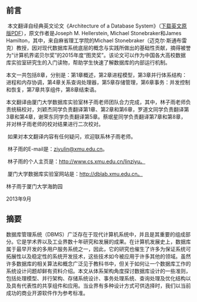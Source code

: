 ## 前言

​    本文翻译自经典英文论文《Architecture of a Database System》（[下载英文原版PDF](http://dblab.xmu.edu.cn/wp-content/uploads/old/files/fntdb07-architecture.pdf)），原文作者是Joseph M. Hellerstein, Michael Stonebraker和James Hamilton，其中，来自麻省理工学院的Michael Stonebraker（迈克尔·斯通布雷克）教授，因对现代数据库系统底层的概念与实践所做出的基础性贡献，摘得被誉为“计算机界诺贝尔奖”的2015年度“图灵奖”。该论文可以作为中国各大高校数据库实验室研究生的入门读物，帮助学生快速了解数据库的内部运行机制。

​    本文一共包括8章，分别是：第1章概述，第2章进程模型，第3章并行体系结构：进程和内存协调，第4章关系查询处理器，第5章存储管理，第6章事务：并发控制和恢复，第7章共享组件，第8章结束语。

​    本文翻译由厦门大学数据库实验室林子雨老师团队合力完成，其中，林子雨老师负责统稿校对，刘颖杰同学负责翻译第1章、第2章和第6章，罗道文同学负责翻译第3章和第4章，谢荣东同学负责翻译第5章。蔡珉星同学负责翻译第7章和第8章，并对林子雨老师的校对结果进行二次校对。

​    如果对本文翻译内容有任何疑问，欢迎联系林子雨老师。

​    林子雨的E-mail是：[ziyulin@xmu.edu.cn](mailto:ziyulin@xmu.edu.cn)。

​    林子雨的个人主页是：http://www.cs.xmu.edu.cn/linziyu。

​    厦门大学数据库实验室网站是：http://dblab.xmu.edu.cn。

林子雨于厦门大学海韵园

2013年9月

## 摘要

​    数据库管理系统（DBMS）广泛存在于现代计算机系统中，并且是其重要的组成部分。它是学术界以及工业界数十年研究和发展的成果。在计算机发展史上，数据库属于最早开发的多用户服务系统之一，因此，它的研究也催生了许多为保证系统可拓展性以及稳定性的系统开发技术，这些技术如今被应用于许多其他的领域。虽然许多数据库的相关算法和概念广泛见于教科书中，但关于如何让一个数据库工作的系统设计问题却鲜有资料介绍。本文从体系架构角度探讨数据库设计的一些准则，包括处理模型、并行架构、存储系统设计、事务处理系统、查询处理及优化结构以及具有代表性的共享组件和应用。当业界有多种设计方式可供选择时，我们以当前成功的商业开源软件作为参考标准。